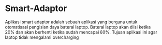 # Smart-Adaptor
Aplikasi smart adaptor adalah sebuah aplikasi yang berguna untuk otomatisasi pengisian daya baterai laptop. Baterai laptop akan diisi ketika 20% dan akan berhenti ketika sudah mencapai 80%.
Tujuan aplikasi ini agar laptop tidak mengalami overcharging
